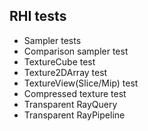 ## RHI tests
- Sampler tests
- Comparison sampler test
- TextureCube test
- Texture2DArray test
- TextureView(Slice/Mip) test
- Compressed texture test
- Transparent RayQuery
- Transparent RayPipeline

